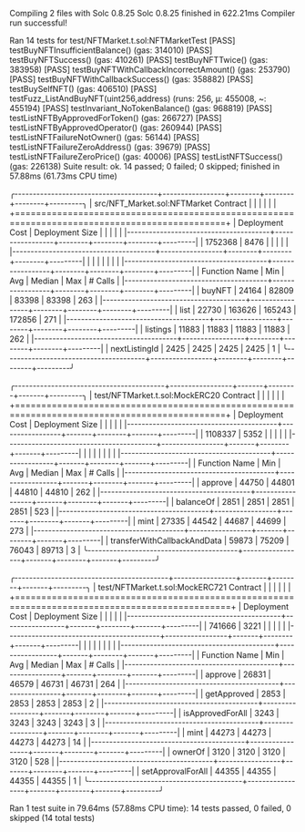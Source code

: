Compiling 2 files with Solc 0.8.25
Solc 0.8.25 finished in 622.21ms
Compiler run successful!

Ran 14 tests for test/NFTMarket.t.sol:NFTMarketTest
[PASS] testBuyNFTInsufficientBalance() (gas: 314010)
[PASS] testBuyNFTSuccess() (gas: 410261)
[PASS] testBuyNFTTwice() (gas: 383958)
[PASS] testBuyNFTWithCallbackIncorrectAmount() (gas: 253790)
[PASS] testBuyNFTWithCallbackSuccess() (gas: 358882)
[PASS] testBuySelfNFT() (gas: 406510)
[PASS] testFuzz_ListAndBuyNFT(uint256,address) (runs: 256, μ: 455008, ~: 455194)
[PASS] testInvariant_NoTokenBalance() (gas: 968819)
[PASS] testListNFTByApprovedForToken() (gas: 266727)
[PASS] testListNFTByApprovedOperator() (gas: 260944)
[PASS] testListNFTFailureNotOwner() (gas: 56144)
[PASS] testListNFTFailureZeroAddress() (gas: 39679)
[PASS] testListNFTFailureZeroPrice() (gas: 40006)
[PASS] testListNFTSuccess() (gas: 226138)
Suite result: ok. 14 passed; 0 failed; 0 skipped; finished in 57.88ms (61.73ms CPU time)

╭---------------------------------------+-----------------+--------+--------+--------+---------╮
| src/NFT_Market.sol:NFTMarket Contract |                 |        |        |        |         |
+==============================================================================================+
| Deployment Cost                       | Deployment Size |        |        |        |         |
|---------------------------------------+-----------------+--------+--------+--------+---------|
| 1752368                               | 8476            |        |        |        |         |
|---------------------------------------+-----------------+--------+--------+--------+---------|
|                                       |                 |        |        |        |         |
|---------------------------------------+-----------------+--------+--------+--------+---------|
| Function Name                         | Min             | Avg    | Median | Max    | # Calls |
|---------------------------------------+-----------------+--------+--------+--------+---------|
| buyNFT                                | 24164           | 82809  | 83398  | 83398  | 263     |
|---------------------------------------+-----------------+--------+--------+--------+---------|
| list                                  | 22730           | 163626 | 165243 | 172856 | 271     |
|---------------------------------------+-----------------+--------+--------+--------+---------|
| listings                              | 11883           | 11883  | 11883  | 11883  | 262     |
|---------------------------------------+-----------------+--------+--------+--------+---------|
| nextListingId                         | 2425            | 2425   | 2425   | 2425   | 1       |
╰---------------------------------------+-----------------+--------+--------+--------+---------╯

╭-----------------------------------------+-----------------+-------+--------+-------+---------╮
| test/NFTMarket.t.sol:MockERC20 Contract |                 |       |        |       |         |
+==============================================================================================+
| Deployment Cost                         | Deployment Size |       |        |       |         |
|-----------------------------------------+-----------------+-------+--------+-------+---------|
| 1108337                                 | 5352            |       |        |       |         |
|-----------------------------------------+-----------------+-------+--------+-------+---------|
|                                         |                 |       |        |       |         |
|-----------------------------------------+-----------------+-------+--------+-------+---------|
| Function Name                           | Min             | Avg   | Median | Max   | # Calls |
|-----------------------------------------+-----------------+-------+--------+-------+---------|
| approve                                 | 44750           | 44801 | 44810  | 44810 | 262     |
|-----------------------------------------+-----------------+-------+--------+-------+---------|
| balanceOf                               | 2851            | 2851  | 2851   | 2851  | 523     |
|-----------------------------------------+-----------------+-------+--------+-------+---------|
| mint                                    | 27335           | 44542 | 44687  | 44699 | 273     |
|-----------------------------------------+-----------------+-------+--------+-------+---------|
| transferWithCallbackAndData             | 59873           | 75209 | 76043  | 89713 | 3       |
╰-----------------------------------------+-----------------+-------+--------+-------+---------╯

╭------------------------------------------+-----------------+-------+--------+-------+---------╮
| test/NFTMarket.t.sol:MockERC721 Contract |                 |       |        |       |         |
+===============================================================================================+
| Deployment Cost                          | Deployment Size |       |        |       |         |
|------------------------------------------+-----------------+-------+--------+-------+---------|
| 741666                                   | 3221            |       |        |       |         |
|------------------------------------------+-----------------+-------+--------+-------+---------|
|                                          |                 |       |        |       |         |
|------------------------------------------+-----------------+-------+--------+-------+---------|
| Function Name                            | Min             | Avg   | Median | Max   | # Calls |
|------------------------------------------+-----------------+-------+--------+-------+---------|
| approve                                  | 26831           | 46579 | 46731  | 46731 | 264     |
|------------------------------------------+-----------------+-------+--------+-------+---------|
| getApproved                              | 2853            | 2853  | 2853   | 2853  | 2       |
|------------------------------------------+-----------------+-------+--------+-------+---------|
| isApprovedForAll                         | 3243            | 3243  | 3243   | 3243  | 3       |
|------------------------------------------+-----------------+-------+--------+-------+---------|
| mint                                     | 44273           | 44273 | 44273  | 44273 | 14      |
|------------------------------------------+-----------------+-------+--------+-------+---------|
| ownerOf                                  | 3120            | 3120  | 3120   | 3120  | 528     |
|------------------------------------------+-----------------+-------+--------+-------+---------|
| setApprovalForAll                        | 44355           | 44355 | 44355  | 44355 | 1       |
╰------------------------------------------+-----------------+-------+--------+-------+---------╯


Ran 1 test suite in 79.64ms (57.88ms CPU time): 14 tests passed, 0 failed, 0 skipped (14 total tests)
